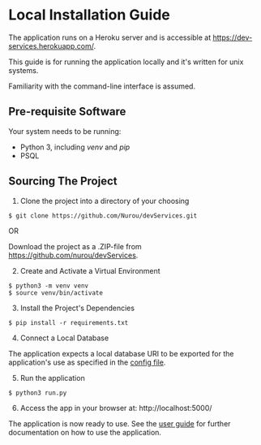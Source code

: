 # Local Installation Guide

The application runs on a Heroku server and is accessible at https://dev-services.herokuapp.com/.

This guide is for running the application locally and it's written for unix systems. 

Familiarity with the command-line interface is assumed.

## Pre-requisite Software

Your system needs to be running:

- Python 3, including *venv* and *pip*
- PSQL

## Sourcing The Project

1. Clone the project into a directory of your choosing

```
$ git clone https://github.com/Nurou/devServices.git
```

OR

Download the project as a .ZIP-file from https://github.com/nurou/devServices.

2. Create and Activate a Virtual Environment

```
$ python3 -m venv venv
$ source venv/bin/activate
```

3. Install the Project's Dependencies

```
$ pip install -r requirements.txt
```

4. Connect a Local Database

The application expects a local database URI to be exported for the application's use as specified in the [config file](https://github.com/Nurou/devServices/blob/master/application/config.py).

5. Run the application

```
$ python3 run.py
```

6. Access the app in your browser at: http://localhost:5000/ 

The application is now ready to use. See the [user guide](https://github.com/Nurou/devServices/blob/master/documentation/user-guide.md) for further documentation on how to use the application.

